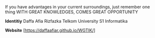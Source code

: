 If you have advantages in your current surroundings, just remember one thing
WITH GREAT KNOWLEDGES, COMES GREAT OPPORTUNITY

**Identitiy**
Daffa Afia Rizfazka
Telkom University
S1 Informatika

**Website**
[https://daffaafiar.github.io/WGTIK/]
